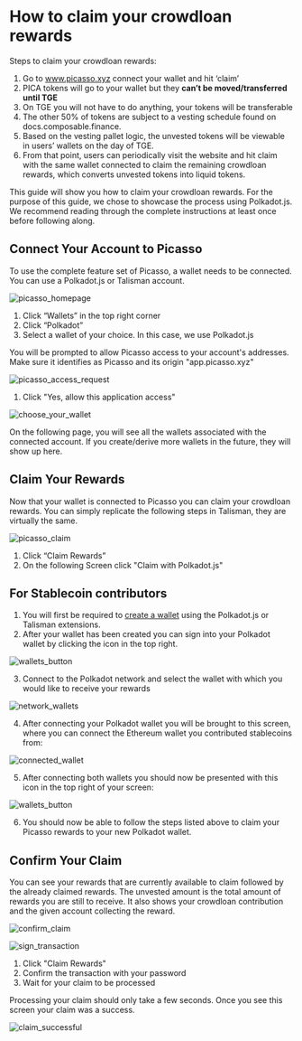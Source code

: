 # How to claim your crowdloan rewards

Steps to claim your crowdloan rewards:

1. Go to www.picasso.xyz connect your wallet and hit ‘claim’
2. PICA tokens will go to your wallet but they **can’t be moved/transferred until TGE**
3. On TGE you will not have to do anything, your tokens will be transferable
4. The other 50% of tokens are subject to a vesting schedule found on docs.composable.finance.
5. Based on the vesting pallet logic, the unvested tokens will be viewable in users’ wallets on the day of TGE.
6. From that point, users can periodically visit the website and hit claim with the same wallet connected to claim the 
   remaining crowdloan rewards, which converts unvested tokens into liquid tokens.


This guide will show you how to claim your crowdloan rewards. For the purpose of this guide, we chose to showcase the process using Polkadot.js. We recommend reading through the complete instructions at least once before following along.

## Connect Your Account to Picasso

To use the complete feature set of Picasso, a wallet needs to be connected.
You can use a Polkadot.js or Talisman account.

![picasso_homepage](./images-claim-rewards/frontpage.png)

1. Click “Wallets” in the top right corner
2. Click “Polkadot”
3. Select a wallet of your choice. In this case, we use Polkadot.js

You will be prompted to allow Picasso access to your account's addresses.
Make sure it identifies as Picasso and its origin "app.picasso.xyz"

![picasso_access_request](./images-claim-rewards/access-request.png)

1. Click "Yes, allow this application access"

![choose_your_wallet](./images-claim-rewards/choose-your-wallet.png)

On the following page, you will see all the wallets associated with the connected account.
If you create/derive more wallets in the future, they will show up here.

## Claim Your Rewards

Now that your wallet is connected to Picasso you can claim your crowdloan rewards.
You can simply replicate the following steps in Talisman, they are virtually the same.

![picasso_claim](./images-claim-rewards/claim-rewards.png)

1. Click “Claim Rewards”
2. On the following Screen click "Claim with Polkadot.js"

## For Stablecoin contributors

1. You will first be required to [create a wallet](https://medium.com/picasso-network/guide-how-to-create-and-connect-a-polkadot-js-and-talisman-wallet-to-picasso-e3c444bb9421) using the Polkadot.js or Talisman extensions.
2. After your wallet has been created you can sign into your Polkadot wallet by clicking the icon in the top right.

![wallets_button](./images-claim-rewards/wallets-button.png)

3. Connect to the Polkadot network and select the wallet with which you would like to receive your rewards

![network_wallets](./images-claim-rewards/network-wallets.png)

4. After connecting your Polkadot wallet you will be brought to this screen, 
   where you can connect the Ethereum wallet you contributed stablecoins from:

![connected_wallet](./images-claim-rewards/connected-wallet.png)

5. After connecting both wallets you should now be presented with this icon in the top right of your screen:

![wallets_button](./images-claim-rewards/connected-wallets-button.png)

6. You should now be able to follow the steps listed above to claim your Picasso rewards to your new Polkadot wallet.

## Confirm Your Claim

You can see your rewards that are currently available to claim followed by the already claimed rewards. 
The unvested amount is the total amount of rewards you are still to receive. 
It also shows your crowdloan contribution and the given account collecting the reward.

![confirm_claim](./images-claim-rewards/confirm-claim.png)

![sign_transaction](./images-claim-rewards/sign-transaction.png)

1. Click "Claim Rewards"
2. Confirm the transaction with your password
3. Wait for your claim to be processed

Processing your claim should only take a few seconds. Once you see this screen your claim was a success.

![claim_successful](./images-claim-rewards/claim-success.png)